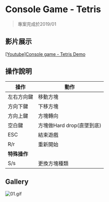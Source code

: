 # Console Game - Tetris

> 專案完成於2019/01

## 影片展示

[[Youtube]Console game - Tetris Demo](https://youtu.be/L1s30eJstM4)

## 操作說明
|操作     |動作    |
|---      |---    |
|左右方向鍵|移動方塊|
|方向下鍵  |下移方塊|
|方向上鍵  |方塊轉向|
|空白鍵    |方塊做Hard drop(直墜到底)|
|ESC      |結束遊戲|
|R/r      |重新開始|
|**特殊操作**|
|S/s      |更換方塊種類|

## Gallery

![01.gif](https://i.imgur.com/q3W1T2X.gif)

